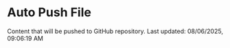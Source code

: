 # Auto Push File

Content that will be pushed to GitHub repository.
Last updated: 08/06/2025, 09:06:19 AM